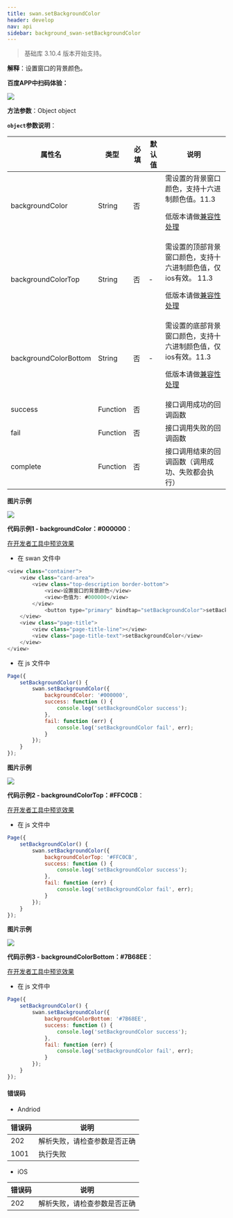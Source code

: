 ```yaml
---
title: swan.setBackgroundColor
header: develop
nav: api
sidebar: background_swan-setBackgroundColor
---
```


 

> 基础库 3.10.4 版本开始支持。

**解释**：设置窗口的背景颜色。

**百度APP中扫码体验：**

<img src="https://b.bdstatic.com/miniapp/assets/images/doc_demo/pages_setBackgroundColor.png"  class="demo-qrcode-image" />

**方法参数**：Object object

**`object`参数说明**：

|属性名 |类型  |必填 | 默认值 |说明|
|---- | ---- | ---- | ----|----|
|backgroundColor |String | 否| | 需设置的背景窗口颜色，支持十六进制颜色值。11.3 <p>低版本请做<a href="https://smartprogram.baidu.com/docs/develop/swan/compatibility/">兼容性处理</a>|
|backgroundColorTop |String | 否| - | 需设置的顶部背景窗口颜色，支持十六进制颜色值，仅ios有效。 11.3 <p>低版本请做<a href="https://smartprogram.baidu.com/docs/develop/swan/compatibility/">兼容性处理</a>|
|backgroundColorBottom |String  |  否| - |需设置的底部背景窗口颜色，支持十六进制颜色值，仅ios有效。11.3 <p>低版本请做<a href="https://smartprogram.baidu.com/docs/develop/swan/compatibility/">兼容性处理</a>|
|success  |  Function |   否  | | 接口调用成功的回调函数| 
|fail  |  Function |   否  | | 接口调用失败的回调函数| 
|complete   | Function  |  否 | |  接口调用结束的回调函数（调用成功、失败都会执行）|  

**图片示例**

<div class="m-doc-custom-examples">
    <div class="m-doc-custom-examples-correct">
        <img src="https://b.bdstatic.com/miniapp/image/setBackgroundColor.gif">
    </div>
    <div class="m-doc-custom-examples-correct">
        <img src=" ">
    </div>
    <div class="m-doc-custom-examples-correct">
        <img src=" ">
    </div>     
</div>

**代码示例1 - backgroundColor：#000000**：

<a href="swanide://fragment/66f332965704ae69bbdcaefe3db158fa1575139212532" title="在开发者工具中预览效果" target="_self">在开发者工具中预览效果</a>

* 在 swan 文件中

```js
<view class="container">
    <view class="card-area">
        <view class="top-description border-bottom">
            <view>设置窗口的背景颜色</view>
            <view>色值为: #000000</view>
        </view>
            <button type="primary" bindtap="setBackgroundColor">setBackgroundColor</button>
    </view>
    <view class="page-title">
        <view class="page-title-line"></view>
        <view class="page-title-text">setBackgroundColor</view>
    </view>
</view>
```


* 在 js 文件中

```js
Page({
    setBackgroundColor() {
        swan.setBackgroundColor({
            backgroundColor: '#000000',
            success: function () {
                console.log('setBackgroundColor success');
            },
            fail: function (err) {
                console.log('setBackgroundColor fail', err);
            }
        });
    }
});
```
**图片示例**

<div class="m-doc-custom-examples">
    <div class="m-doc-custom-examples-correct">
        <img src="https://b.bdstatic.com/miniapp/images/backgroundColorTop.gif">
    </div>
    <div class="m-doc-custom-examples-correct">
        <img src=" ">
    </div>
    <div class="m-doc-custom-examples-correct">
        <img src=" ">
    </div>     
</div>

**代码示例2 - backgroundColorTop：#FFC0CB**：

<a href="swanide://fragment/78fa2cb4a9f355eb08b78ce9ad2cf41d1575139455048" title="在开发者工具中预览效果" target="_self">在开发者工具中预览效果</a>

* 在 js 文件中

```js
Page({
    setBackgroundColor() {
        swan.setBackgroundColor({
            backgroundColorTop: '#FFC0CB',
            success: function () {
                console.log('setBackgroundColor success');
            },
            fail: function (err) {
                console.log('setBackgroundColor fail', err);
            }
        });
    }
});
```
**图片示例**

<div class="m-doc-custom-examples">
    <div class="m-doc-custom-examples-correct">
        <img src="https://b.bdstatic.com/miniapp/images/backgroundColorBottom.gif">
    </div>
    <div class="m-doc-custom-examples-correct">
        <img src=" ">
    </div>
    <div class="m-doc-custom-examples-correct">
        <img src=" ">
    </div>     
</div>

**代码示例3 - backgroundColorBottom：#7B68EE**：

<a href="swanide://fragment/b748d492aae0dcbcd9fe4aa8b0dea4251575139563423" title="在开发者工具中预览效果" target="_self">在开发者工具中预览效果</a>

* 在 js 文件中

```js
Page({
    setBackgroundColor() {
        swan.setBackgroundColor({
            backgroundColorBottom: '#7B68EE',
            success: function () {
                console.log('setBackgroundColor success');
            },
            fail: function (err) {
                console.log('setBackgroundColor fail', err);
            }
        });
    }
});
```

#### 错误码
* Andriod

|错误码|说明|
|--|--|
|202|解析失败，请检查参数是否正确      |
|1001|执行失败|

* iOS

|错误码|说明|
|--|--|
|202|解析失败，请检查参数是否正确      |
